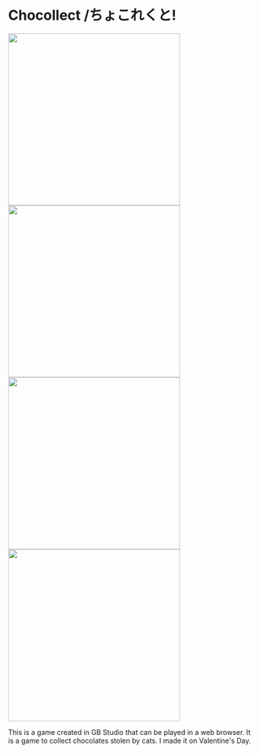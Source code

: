 # Chocollect /ちょこれくと!

<img src="https://user-images.githubusercontent.com/42378981/97100369-fc335600-16d5-11eb-8663-d52011c9193f.png" width = "350px"> <img src="https://user-images.githubusercontent.com/42378981/97100474-3b15db80-16d7-11eb-9176-ae5dbc2e8252.png" width = "350px">
<img src="https://user-images.githubusercontent.com/42378981/97100506-71ebf180-16d7-11eb-85a2-77950ea9055c.png" width = "350px">
<img src="https://user-images.githubusercontent.com/42378981/97100507-74e6e200-16d7-11eb-8f12-2ef4f5357382.png" width = "350px">

This is a game created in GB Studio that can be played in a web browser.
It is a game to collect chocolates stolen by cats. I made it on Valentine's Day.
